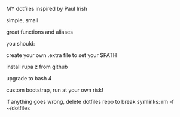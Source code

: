 MY dotfiles inspired by Paul Irish

simple, small 

great functions and aliases

you should:

create your own .extra file to set your $PATH

install rupa z from github

upgrade to bash 4

custom bootstrap, run at your own risk!

if anything goes wrong, delete dotfiles repo to break symlinks:
rm -f ~/dotfiles


